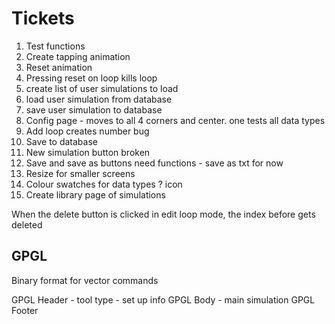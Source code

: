 # Tickets

1. Test functions
2. Create tapping animation
3. Reset animation
4. Pressing reset on loop kills loop
5. create list of user simulations to load
6. load user simulation from database
7. save user simulation to database
8. Config page - moves to all 4 corners and center. one tests all data types
9.  Add loop creates number bug
10. Save to database
11. New simulation button broken
12. Save and save as buttons need functions - save as txt for now
13. Resize for smaller screens
14. Colour swatches for data types ? icon
15. Create library page of simulations

When the delete button is clicked in edit loop mode, the index before gets deleted


## GPGL

Binary format for vector commands

GPGL Header - tool type - set up info
GPGL Body - main simulation
GPGL Footer
